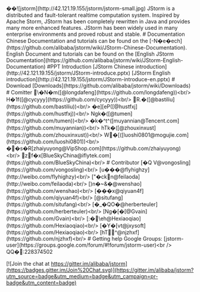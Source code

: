 ��! [ j s t o r m ] ( h t t p : / / 4 2 . 1 2 1 . 1 9 . 1 5 5 / j s t o r m / j s t o r m - s m a l l . j p g )  
  
 J S t o r m   i s   a   d i s t r i b u t e d   a n d   f a u l t - t o l e r a n t   r e a l t i m e   c o m p u t a t i o n   s y s t e m .   I n s p i r e d   b y   A p a c h e   S t o r m ,   J S t o r m   h a s   b e e n   c o m p l e t e l y   r e w r i t t e n   i n   J a v a   a n d   p r o v i d e s   m a n y   m o r e   e n h a n c e d   f e a t u r e s .   J S t o r m   h a s   b e e n   w i d e l y   u s e d   i n   m a n y   e n t e r p r i s e   e n v i r o n m e n t s   a n d   p r o v e d   r o b u s t   a n d   s t a b l e .  
  
 #   D o c u m e n t a t i o n  
 C h i n e s e   D o c u m e n t a t i o n   a n d   t u t o r i a l s   c a n   b e   f o u n d   o n   t h e   [ -N�e�ech] ( h t t p s : / / g i t h u b . c o m / a l i b a b a / j s t o r m / w i k i / J S t o r m - C h i n e s e - D o c u m e n t a t i o n ) .  
  
 E n g l i s h   D o c u m e n t   a n d   t u t o r i a l s   c a n   b e   f o u n d   o n   t h e   [ E n g l i s h   J S t o r m   D o c u m e n t a t i o n ] ( h t t p s : / / g i t h u b . c o m / a l i b a b a / j s t o r m / w i k i / J S t o r m - E n g l i s h - D o c u m e n t a t i o n )  
  
 # P P T   I n t r o d u c t i o n  
 [ J S t o r m   C h i n e s e   i n t r o d u c t i o n ] ( h t t p : / / 4 2 . 1 2 1 . 1 9 . 1 5 5 / j s t o r m / J S t o r m - i n t r o d u c e . p p t x )  
  
  
 [ J S t o r m   E n g l i s h   i n t r o d u c t i o n ] ( h t t p : / / 4 2 . 1 2 1 . 1 9 . 1 5 5 / j s t o r m / J S t o r m - i n t r o d u c e - e n . p p t x )  
  
 #   D o w n l o a d  
   [ D o w n l o a d s ] ( h t t p s : / / g i t h u b . c o m / a l i b a b a / j s t o r m / w i k i / D o w n l o a d s )  
  
  
  
 #   C o m i t t e r  
 \�N�m( [ @ l o n g d a f e n g ] ( h t t p s : / / g i t h u b . c o m / l o n g d a f e n g ) ) < b r / >  
 H�1f( [ @ c y c y y y ] ( h t t p s : / / g i t h u b . c o m / c y c y y y ) ) < b r / >  
 R.�( [ @ b a s t i l i u ] ( h t t p s : / / g i t h u b . c o m / b a s t i l i u ) ) < b r / >  
 �e][eP( [ @ h u s t f x j ] ( h t t p s : / / g i t h u b . c o m / h u s t f x j ) ) < b r / >  
 Ngk�( [ @ t u m e n ] ( h t t p s : / / g i t h u b . c o m / t u m e n ) ) < b r / >  
 �k�^t^( [ m u y a n n i a n @ T e n c e n t . c o m ] ( h t t p s : / / g i t h u b . c o m / m u y a n n i a n ) ) < b r / >  
 hTk�( [ @ z h o u x i n x u s t ] ( h t t p s : / / g i t h u b . c o m / z h o u x i n x u s t ) ) < b r / >  
 W�[( [ l u o s h i 0 8 0 1 @ m o g u j i e . c o m ] ( h t t p s : / / g i t h u b . c o m / l u o s h i 0 8 0 1 ) ) < b r / >  
 ��s�R[ z h a i y u y o n g @ V i p S h o p . c o m ] ( h t t p s : / / g i t h u b . c o m / z h a i y u y o n g ) < b r / >  
 zf�x[ B l u e S k y C h i n a @ i f l y t e k . c o m ] ( h t t p s : / / g i t h u b . c o m / B l u e S k y C h i n a ) < b r / >  
  
 #   C o n t r i b u t o r  
 [ �Q	V@ v o n g o s l i n g ] ( h t t p s : / / g i t h u b . c o m / v o n g o s l i n g ) < b r / >  
 [ u���@ f l y h i g h z y ] ( h t t p : / / w e i b o . c o m / f l y h i g h z y ) < b r / >  
 [ "�ckn@ f e i l a o d a ] ( h t t p : / / w e i b o . c o m / f e i l a o d a ) < b r / >  
 [ )n�~&�@ w e n s h a o ] ( h t t p s : / / g i t h u b . c o m / w e n s h a o ) < b r / >  
 [ ���x@ q i y u a n 4 f ] ( h t t p s : / / g i t h u b . c o m / q i y u a n 4 f ) < b r / >  
 [ @ s i t u f a n g ] ( h t t p s : / / g i t h u b . c o m / s i t u f a n g ) < b r / >  
 [ �_�QO�@ h e r b e r t e u l e r ] ( h t t p s : / / g i t h u b . c o m / h e r b e r t e u l e r ) < b r / >  
 [ Ng�[�[@ G v a i n ] ( h t t p s : / / g i t h u b . c o m / G v a i n ) < b r / >  
 [ :�\eh@ H e x i a o q i a o ] ( h t t p s : / / g i t h u b . c o m / H e x i a o q i a o ) < b r / >  
 [ �Y�[vt@ j x y s o f t ] ( h t t p s : / / g i t h u b . c o m / H e x i a o q i a o ) < b r / >  
 [ hT\^@ n j z h x f ] ( h t t p s : / / g i t h u b . c o m / n j z h x f ) < b r / >  
  
  
 #   G e t t i n g   h e l p  
 G o o g l e   G r o u p s :   [ j s t o r m - u s e r ] ( h t t p s : / / g r o u p s . g o o g l e . c o m / f o r u m / # ! f o r u m / j s t o r m - u s e r ) < b r   / >  
 Q Q �: 2 2 8 3 7 4 5 0 2 

[![Join the chat at https://gitter.im/alibaba/jstorm](https://badges.gitter.im/Join%20Chat.svg)](https://gitter.im/alibaba/jstorm?utm_source=badge&utm_medium=badge&utm_campaign=pr-badge&utm_content=badge)